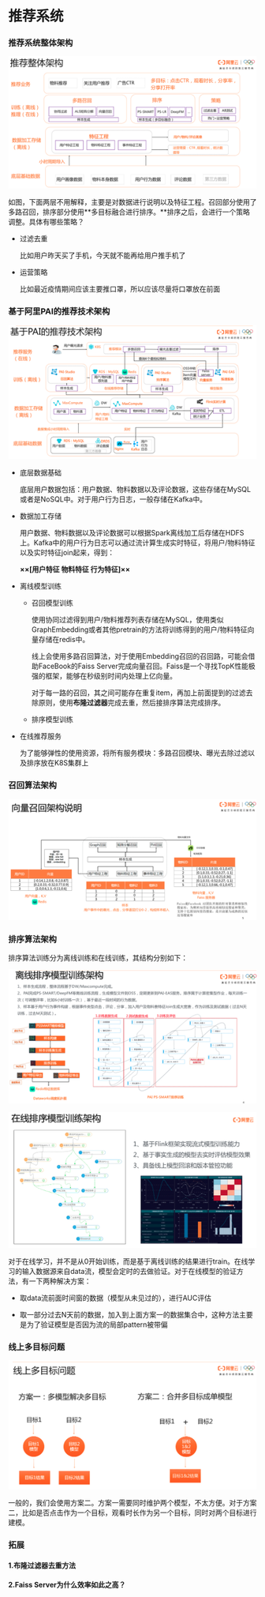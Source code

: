 # 推荐系统

### 推荐系统整体架构

![](./pictures/alibaba1.png)

如图，下面两层不用解释，主要是对数据进行说明以及特征工程。召回部分使用了多路召回，排序部分使用**多目标融合进行排序。**排序之后，会进行一个策略调整。具体有哪些策略？

- 过滤去重

    比如用户昨天买了手机，今天就不能再给用户推手机了
    
- 运营策略

    比如最近疫情期间应该主要推口罩，所以应该尽量将口罩放在前面
    
### 基于阿里PAI的推荐技术架构

![](./pictures/alibaba2.png)

- 底层数据基础

    底层用户数据包括：用户数据、物料数据以及评论数据，这些存储在MySQL或者是NoSQL中。对于用户行为日志，一般存储在Kafka中。

- 数据加工存储

    用户数据、物料数据以及评论数据可以根据Spark离线加工后存储在HDFS上。Kafka中的用户行为日志可以通过流计算生成实时特征，将用户/物料特征以及实时特征join起来，得到：
    
    **××[用户特征 物料特征 行为特征]××**

- 离线模型训练

    - 召回模型训练
    
        使用协同过滤得到用户/物料推荐列表存储在MySQL，使用类似GraphEmbedding或者其他pretrain的方法将训练得到的用户/物料特征向量存储在redis中。
        
        线上会使用多路召回算法，对于使用Embedding召回的召回路，可能会借助FaceBook的Faiss Server完成向量召回。Faiss是一个寻找TopK性能极强的框架，能够在秒级别时间内处理上亿向量。
        
        对于每一路的召回，其之间可能存在重复item，再加上前面提到的过滤去除原则，使用**布隆过滤器**完成去重，然后接排序算法完成排序。
    
    - 排序模型训练

- 在线推荐服务

    为了能够弹性的使用资源，将所有服务模块：多路召回模块、曝光去除过滤以及排序放在K8S集群上
    
### 召回算法架构

![](./pictures/alibaba4.png)

### 排序算法架构

排序算法训练分为离线训练和在线训练，其结构分别如下：

![](./pictures/alibaba3.png)

![](./pictures/alibaba5.png)

对于在线学习，并不是从0开始训练，而是基于离线训练的结果进行train。在线学习的输入数据源来自data流，模型会定时的去做验证。对于在线模型的验证方法，有一下两种解决方案：

- 取data流前面时间窗的数据（模型从未见过的），进行AUC评估

- 取一部分过去N天前的数据，加入到上面方案一的数据集合中，这种方法主要是为了验证模型是否因为流的局部pattern被带偏
 
### 线上多目标问题

![](./pictures/alibaba6.png)

一般的，我们会使用方案二。方案一需要同时维护两个模型，不太方便。对于方案二，比如是否点击作为一个目标，观看时长作为另一个目标，同时对两个目标进行建模。

### 拓展

#### 1.布隆过滤器去重方法
#### 2.Faiss Server为什么效率如此之高？